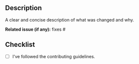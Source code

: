 ## Description
A clear and concise description of what was changed and why.

**Related issue (if any):** fixes #<issue number goes here>

## Checklist
-   [ ] I've followed the contributing guidelines.
